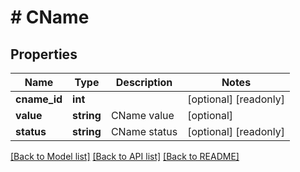 # # CName

## Properties

Name | Type | Description | Notes
------------ | ------------- | ------------- | -------------
**cname_id** | **int** |  | [optional] [readonly] 
**value** | **string** | CName value | [optional] 
**status** | **string** | CName status | [optional] [readonly] 

[[Back to Model list]](../../README.md#documentation-for-models) [[Back to API list]](../../README.md#documentation-for-api-endpoints) [[Back to README]](../../README.md)



